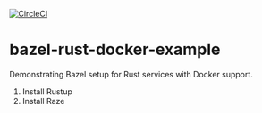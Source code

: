 [![CircleCI](https://circleci.com/gh/nickdecooman/bazel-rust-docker-example/tree/main.svg?style=svg)](https://circleci.com/gh/nickdecooman/bazel-rust-docker-example/tree/main)

# bazel-rust-docker-example
Demonstrating Bazel setup for Rust services with Docker support.

1. Install Rustup
2. Install Raze
